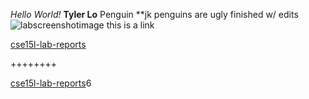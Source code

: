 *Hello World!*
**Tyler Lo**
Penguin
**jk penguins are ugly
finished w/ edits
![labscreenshotimage
](lab2screenshot.PNG)
this is a link

[cse15l-lab-reports](lab-report-1-week-2.html)

++++++++

[cse15l-lab-reports](https://tylerlo416.github.io/cse15l-lab-reports/lab-report-1-week-2.html)6
